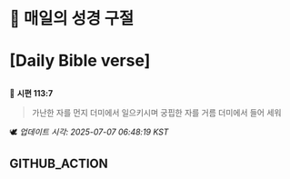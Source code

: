 # 🙏 매일의 성경 구절
# [Daily Bible verse]
##
<!-- START_BIBLE_VERSE -->
📖 **시편 113:7**
> 가난한 자를 먼지 더미에서 일으키시며 궁핍한 자를 거름 더미에서 들어 세워

🕊️ _업데이트 시각: 2025-07-07 06:48:19 KST_
  <!-- END_BIBLE_VERSE -->
## GITHUB_ACTION

